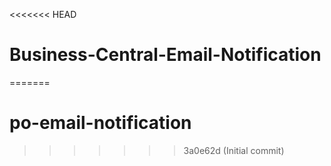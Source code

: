<<<<<<< HEAD
# Business-Central-Email-Notification
=======
# po-email-notification
>>>>>>> 3a0e62d (Initial commit)
